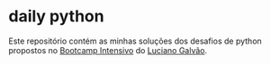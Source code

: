 # daily python

Este repositório contém as minhas soluções dos desafios de python propostos no [Bootcamp Intensivo](https://github.com/lvgalvao/data-engineering-roadmap/tree/main/bootcamp) do [Luciano Galvão](https://github.com/lvgalvao).
